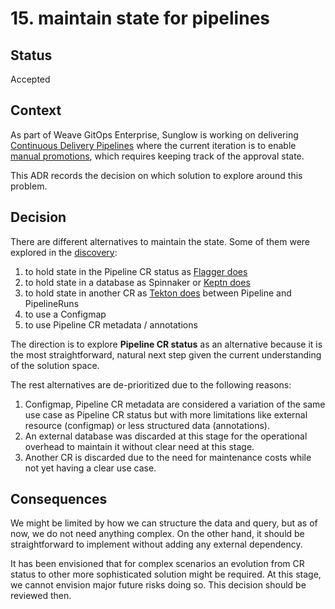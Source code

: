 # 15. maintain state for pipelines

## Status

Accepted

## Context
As part of Weave GitOps Enterprise, Sunglow is working on delivering [Continuous Delivery Pipelines](https://www.notion.so/weaveworks/CD-Pipeline-39a6df44798c4b9fbd140f9d0df1212a) 
where the current iteration is to enable [manual promotions](https://www.notion.so/weaveworks/Manual-Promotions-6270cddd363648e08c259e671063aadf), 
which requires keeping track of the approval state. 

This ADR records the decision on which solution to explore around this problem.

## Decision

There are different alternatives to maintain the state. Some of them were explored
in the [discovery](https://miro.com/app/board/uXjVP9DpBjc=/?share_link_id=229323743612):

1. to hold state in the Pipeline CR status as [Flagger does](https://github.com/fluxcd/flagger/blob/main/pkg/apis/flagger/v1beta1/status.go#L70-L90)
2. to hold state in a database as Spinnaker or [Keptn does](https://keptn.sh/docs/concepts/architecture/)
3. to hold state in another CR as [Tekton does](https://tekton.dev/docs/pipelines/pipelineruns/) between Pipeline and PipelineRuns 
4. to use a Configmap
5. to use Pipeline CR metadata / annotations

The direction is to explore **Pipeline CR status** as an alternative because it is the most straightforward, natural
next step given the current understanding of the solution space.

The rest alternatives are de-prioritized due to the following reasons:

1. Configmap, Pipeline CR metadata are considered a variation of the same use case as Pipeline CR status but
with more limitations like external resource (configmap) or less structured data (annotations).
2. An external database was discarded at this stage for the operational overhead to maintain it without
clear need at this stage.
3. Another CR is discarded due to the need for maintenance costs while not yet having a clear
use case.

## Consequences

We might be limited by how we can structure the data and query, but as of now, we do not need anything complex. 
On the other hand, it should be straightforward to implement without adding any external dependency.

It has been envisioned that for complex scenarios an evolution from CR status to other more sophisticated
solution might be required. At this stage, we cannot envision major future risks doing so. This decision should be 
reviewed then.
